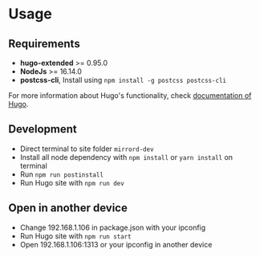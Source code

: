 # Usage

## Requirements

- **hugo-extended** >= 0.95.0
- **NodeJs** >= 16.14.0
- **postcss-cli**, Install using `npm install -g postcss postcss-cli`

For more information about Hugo's functionality, check [documentation of Hugo](https://gohugo.io/documentation/).

## Development

- Direct terminal to site folder `mirrord-dev`
- Install all node dependency with `npm install` or `yarn install` on terminal
- Run `npm run postinstall`
- Run Hugo site with `npm run dev`

## Open in another device

- Change 192.168.1.106 in package.json with your ipconfig
- Run Hugo site with `npm run start`
- Open 192.168.1.106:1313 or your ipconfig in another device
